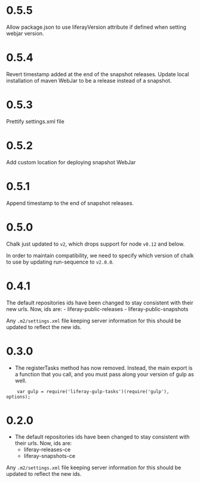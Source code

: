 # 0.5.5

Allow package.json to use liferayVersion attribute if defined when setting webjar version.

# 0.5.4

Revert timestamp added at the end of the snapshot releases.
Update local installation of maven WebJar to be a release instead of a snapshot.

# 0.5.3

Prettify settings.xml file

# 0.5.2

Add custom location for deploying snapshot WebJar

# 0.5.1

Append timestamp to the end of snapshot releases.

# 0.5.0

Chalk just updated to `v2`, which drops support for node `v0.12` and below.

In order to maintain compatibility, we need to specify which version of chalk to use by updating run-sequence to `v2.0.0`.

# 0.4.1

The default repositories ids have been changed to stay consistent with their new urls. Now, ids are:
    - liferay-public-releases
    - liferay-public-snapshots

Any `.m2/settings.xml` file keeping server information for this should be updated to reflect the new ids.

# 0.3.0

- The registerTasks method has now removed. Instead, the main export is a function that you call, and you must pass along your version of gulp as well.
```
	var gulp = require('liferay-gulp-tasks')(require('gulp'), options);
```

# 0.2.0

- The default repositories ids have been changed to stay consistent with their urls. Now, ids are:
    - liferay-releases-ce
    - liferay-snapshots-ce

Any `.m2/settings.xml` file keeping server information for this should be updated to reflect the new ids.
